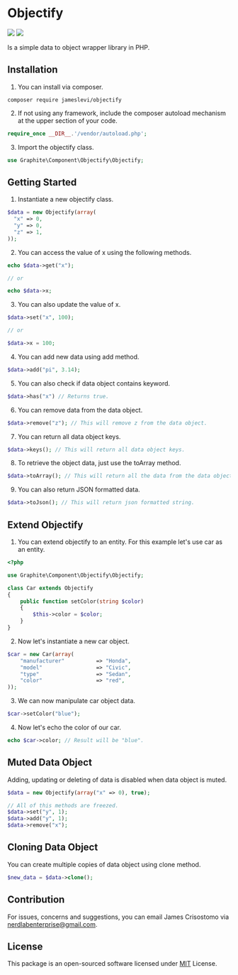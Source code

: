 # Objectify

![](https://img.shields.io/badge/packagist-v1.0.3-informational?style=flat&logo=<LOGO_NAME>&logoColor=white&color=2bbc8a) ![](https://img.shields.io/badge/license-MIT-informational?style=flat&logo=<LOGO_NAME>&logoColor=white&color=2bbc8a)

Is a simple data to object wrapper library in PHP.

## Installation
1. You can install via composer.
```
composer require jameslevi/objectify
```
2. If not using any framework, include the composer autoload mechanism at the upper section of your code.
```php
require_once __DIR__.'/vendor/autoload.php';
```
3. Import the objectify class.
```php
use Graphite\Component\Objectify\Objectify;
```
## Getting Started
1. Instantiate a new objectify class.
```php
$data = new Objectify(array(
  "x" => 0,
  "y" => 0,
  "z" => 1,
));
```
2. You can access the value of x using the following methods.
```php
echo $data->get("x");

// or

echo $data->x;
```
3. You can also update the value of x.
```php
$data->set("x", 100);

// or

$data->x = 100;
```
4. You can add new data using add method.
```php
$data->add("pi", 3.14);
```
5. You can also check if data object contains keyword.
```php
$data->has("x") // Returns true.
```
6. You can remove data from the data object.
```php
$data->remove("z"); // This will remove z from the data object.
```
7. You can return all data object keys.
```php
$data->keys(); // This will return all data object keys.
```
8. To retrieve the object data, just use the toArray method.
```php
$data->toArray(); // This will return all the data from the data object in array.
```
9. You can also return JSON formatted data.
```php
$data->toJson(); // This will return json formatted string.
```
## Extend Objectify
1. You can extend objectify to an entity. For this example let's use car as an entity.
```php
<?php

use Graphite\Component\Objectify\Objectify;

class Car extends Objectify
{
    public function setColor(string $color)
    {
        $this->color = $color;
    }
}
```
2. Now let's instantiate a new car object.
```php
$car = new Car(array(
    "manufacturer"          => "Honda",
    "model"                 => "Civic",
    "type"                  => "Sedan",
    "color"                 => "red",
));
```
3. We can now manipulate car object data.
```php
$car->setColor("blue");
```
4. Now let's echo the color of our car.
```php
echo $car->color; // Result will be "blue".
```
## Muted Data Object
Adding, updating or deleting of data is disabled when data object is muted.
```php
$data = new Objectify(array("x" => 0), true);

// All of this methods are freezed.
$data->set("y", 1);
$data->add("y", 1);
$data->remove("x");
```
## Cloning Data Object
You can create multiple copies of data object using clone method.
```php
$new_data = $data->clone();
```
## Contribution
For issues, concerns and suggestions, you can email James Crisostomo via nerdlabenterprise@gmail.com.
## License
This package is an open-sourced software licensed under [MIT](https://opensource.org/licenses/MIT) License.
